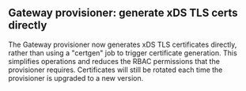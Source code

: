 ## Gateway provisioner: generate xDS TLS certs directly

The Gateway provisioner now generates xDS TLS certificates directly, rather than using a "certgen" job to trigger certificate generation.
This simplifies operations and reduces the RBAC permissions that the provisioner requires.
Certificates will still be rotated each time the provisioner is upgraded to a new version.
